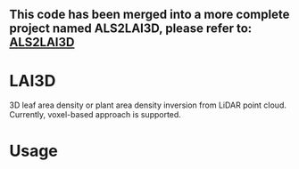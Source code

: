 ## This code has been merged into a more complete project named ALS2LAI3D, please refer to: [ALS2LAI3D](https://github.com/jianboqi/ALS2LAI3D)
# LAI3D
3D leaf area density or plant area density inversion from LiDAR point cloud.
Currently, voxel-based approach is supported.

# Usage
